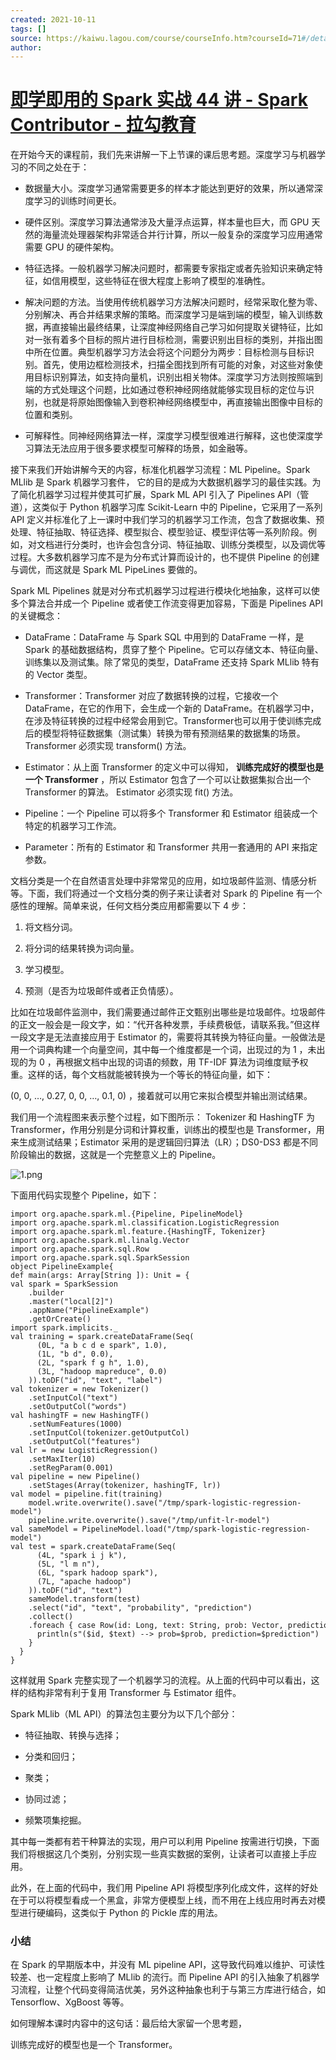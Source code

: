 ```yaml
---
created: 2021-10-11
tags: []
source: https://kaiwu.lagou.com/course/courseInfo.htm?courseId=71#/detail/pc?id=1971
author: 
---
```


# [即学即用的 Spark 实战 44 讲 - Spark Contributor - 拉勾教育](https://kaiwu.lagou.com/course/courseInfo.htm?courseId=71#/detail/pc?id=1971)


在开始今天的课程前，我们先来讲解一下上节课的课后思考题。深度学习与机器学习的不同之处在于：

-   数据量大小。深度学习通常需要更多的样本才能达到更好的效果，所以通常深度学习的训练时间更长。
    
-   硬件区别。深度学习算法通常涉及大量浮点运算，样本量也巨大，而 GPU 天然的海量流处理器架构非常适合并行计算，所以一般复杂的深度学习应用通常需要 GPU 的硬件架构。
    
-   特征选择。一般机器学习解决问题时，都需要专家指定或者先验知识来确定特征，如信用模型，这些特征在很大程度上影响了模型的准确性。
    
-   解决问题的方法。当使用传统机器学习方法解决问题时，经常采取化整为零、分别解决、再合并结果求解的策略。而深度学习是端到端的模型，输入训练数据，再直接输出最终结果，让深度神经网络自己学习如何提取关键特征，比如对一张有着多个目标的照片进行目标检测，需要识别出目标的类别，并指出图中所在位置。典型机器学习方法会将这个问题分为两步：目标检测与目标识别。首先，使用边框检测技术，扫描全图找到所有可能的对象，对这些对象使用目标识别算法，如支持向量机，识别出相关物体。深度学习方法则按照端到端的方式处理这个问题，比如通过卷积神经网络就能够实现目标的定位与识别，也就是将原始图像输入到卷积神经网络模型中，再直接输出图像中目标的位置和类别。
    
-   可解释性。同神经网络算法一样，深度学习模型很难进行解释，这也使深度学习算法无法应用于很多要求模型可解释的场景，如金融等。
    

接下来我们开始讲解今天的内容，标准化机器学习流程：ML Pipeline。Spark MLlib 是 Spark 机器学习套件， 它的目的是成为大数据机器学习的最佳实践。为了简化机器学习过程并使其可扩展，Spark ML API 引入了 Pipelines API（管道），这类似于 Python 机器学习库 Scikit-Learn 中的 Pipeline，它采用了一系列 API 定义并标准化了上一课时中我们学习的机器学习工作流，包含了数据收集、预处理、特征抽取、特征选择、模型拟合、模型验证、模型评估等一系列阶段。例如，对文档进行分类时，也许会包含分词、特征抽取、训练分类模型，以及调优等过程。大多数机器学习库不是为分布式计算而设计的，也不提供 Pipeline 的创建与调优，而这就是 Spark ML PipeLines 要做的。

Spark ML Pipelines 就是对分布式机器学习过程进行模块化地抽象，这样可以使多个算法合并成一个 Pipeline 或者使工作流变得更加容易，下面是 Pipelines API 的关键概念：

-   DataFrame：DataFrame 与 Spark SQL 中用到的 DataFrame 一样，是 Spark 的基础数据结构，贯穿了整个 Pipeline。它可以存储文本、特征向量、训练集以及测试集。除了常见的类型，DataFrame 还支持 Spark MLlib 特有的 Vector 类型。
    
-   Transformer：Transformer 对应了数据转换的过程，它接收一个 DataFrame，在它的作用下，会生成一个新的 DataFrame。在机器学习中，在涉及特征转换的过程中经常会用到它。Transformer也可以用于使训练完成后的模型将特征数据集（测试集）转换为带有预测结果的数据集的场景。Transformer 必须实现 transform() 方法。
    
-   Estimator：从上面 Transformer 的定义中可以得知， **训练完成好的模型也是一个 Transformer** ，所以 Estimator 包含了一个可以让数据集拟合出一个 Transformer 的算法。 Estimator 必须实现 fit() 方法。
    
-   Pipeline：一个 Pipeline 可以将多个 Transformer 和 Estimator 组装成一个特定的机器学习工作流。
    
-   Parameter：所有的 Estimator 和 Transformer 共用一套通用的 API 来指定参数。
    

文档分类是一个在自然语言处理中非常常见的应用，如垃圾邮件监测、情感分析等。下面，我们将通过一个文档分类的例子来让读者对 Spark 的 Pipeline 有一个感性的理解。简单来说，任何文档分类应用都需要以下 4 步：

1.  将文档分词。
    
2.  将分词的结果转换为词向量。
    
3.  学习模型。
    
4.  预测（是否为垃圾邮件或者正负情感）。
    

比如在垃圾邮件监测中，我们需要通过邮件正文甄别出哪些是垃圾邮件。垃圾邮件的正文一般会是一段文字，如：“代开各种发票，手续费极低，请联系我。”但这样一段文字是无法直接应用于 Estimator 的，需要将其转换为特征向量。一般做法是用一个词典构建一个向量空间，其中每一个维度都是一个词，出现过的为 1 ，未出现的为 0 ，再根据文档中出现的词语的频数，用 TF-IDF 算法为词维度赋予权重。这样的话，每个文档就能被转换为一个等长的特征向量，如下：

(0, 0, …, 0.27, 0, 0, …, 0.1, 0) ，接着就可以用它来拟合模型并输出测试结果。

我们用一个流程图来表示整个过程，如下图所示： Tokenizer 和 HashingTF 为 Transformer，作用分别是分词和计算权重，训练出的模型也是 Transformer，用来生成测试结果；Estimator 采用的是逻辑回归算法（LR）；DS0-DS3 都是不同阶段输出的数据，这就是一个完整意义上的 Pipeline。

![1.png](https://s0.lgstatic.com/i/image/M00/3A/CE/Ciqc1F8igOiAGSXYAAEv2-wuZAs564.png)

下面用代码实现整个 Pipeline，如下：

```
import org.apache.spark.ml.{Pipeline, PipelineModel} 
import org.apache.spark.ml.classification.LogisticRegression 
import org.apache.spark.ml.feature.{HashingTF, Tokenizer} 
import org.apache.spark.ml.linalg.Vector 
import org.apache.spark.sql.Row 
import org.apache.spark.sql.SparkSession 
object PipelineExample{ 
def main(args: Array[String ]): Unit = { 
val spark = SparkSession 
    .builder 
    .master("local[2]") 
    .appName("PipelineExample") 
    .getOrCreate() 
import spark.implicits._ 
val training = spark.createDataFrame(Seq( 
      (0L, "a b c d e spark", 1.0), 
      (1L, "b d", 0.0), 
      (2L, "spark f g h", 1.0), 
      (3L, "hadoop mapreduce", 0.0) 
    )).toDF("id", "text", "label") 
val tokenizer = new Tokenizer() 
    .setInputCol("text") 
    .setOutputCol("words") 
val hashingTF = new HashingTF() 
    .setNumFeatures(1000) 
    .setInputCol(tokenizer.getOutputCol) 
    .setOutputCol("features") 
val lr = new LogisticRegression() 
    .setMaxIter(10) 
    .setRegParam(0.001) 
val pipeline = new Pipeline() 
    .setStages(Array(tokenizer, hashingTF, lr)) 
val model = pipeline.fit(training) 
    model.write.overwrite().save("/tmp/spark-logistic-regression-model") 
    pipeline.write.overwrite().save("/tmp/unfit-lr-model") 
val sameModel = PipelineModel.load("/tmp/spark-logistic-regression-model") 
val test = spark.createDataFrame(Seq( 
      (4L, "spark i j k"), 
      (5L, "l m n"), 
      (6L, "spark hadoop spark"), 
      (7L, "apache hadoop") 
    )).toDF("id", "text") 
    sameModel.transform(test) 
    .select("id", "text", "probability", "prediction") 
    .collect() 
    .foreach { case Row(id: Long, text: String, prob: Vector, prediction: Double) => 
      println(s"($id, $text) --> prob=$prob, prediction=$prediction") 
    } 
  } 
}
```

这样就用 Spark 完整实现了一个机器学习的流程。从上面的代码中可以看出，这样的结构非常有利于复用 Transformer 与 Estimator 组件。

Spark MLlib（ML API）的算法包主要分为以下几个部分：

-   特征抽取、转换与选择；
    
-   分类和回归；
    
-   聚类；
    
-   协同过滤；
    
-   频繁项集挖掘。
    

其中每一类都有若干种算法的实现，用户可以利用 Pipeline 按需进行切换，下面我们将根据这几个类别，分别实现一些真实数据的案例，让读者可以直接上手应用。

此外，在上面的代码中，我们用 Pipeline API 将模型序列化成文件，这样的好处在于可以将模型看成一个黑盒，非常方便模型上线，而不用在上线应用时再去对模型进行硬编码，这类似于 Python 的 Pickle 库的用法。

### 小结

在 Spark 的早期版本中，并没有 ML pipeline API，这导致代码难以维护、可读性较差、也一定程度上影响了 MLlib 的流行。而 Pipeline API 的引入抽象了机器学习流程，让整个代码变得简洁优美，另外这种抽象也利于与第三方库进行结合，如 Tensorflow、XgBoost 等等。

如何理解本课时内容中的这句话：最后给大家留一个思考题，

训练完成好的模型也是一个 Transformer。
